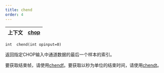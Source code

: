 ```yaml
---
title: chend
order: 4
---
```


| 上下文 | [chop](../contexts/chop.html) |
| --- | --- |

`int  chend(int opinput=0)`

返回指定CHOP输入中通道数据的最后一个样本的索引。

要获取结束帧，请使用[chendf](/zh-cn/houdini-vex/chop/chendf "返回指定输入最后一个样本对应的帧")。要获取以秒为单位的结束时间，请使用[chendt](/zh-cn/houdini-vex/chop/chendt "返回指定输入最后一个样本对应的时间")。
